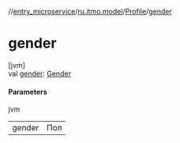 //[entry_microservice](../../../index.md)/[ru.itmo.model](../index.md)/[Profile](index.md)/[gender](gender.md)

# gender

[jvm]\
val [gender](gender.md): [Gender](../-gender/index.md)

#### Parameters

jvm

| | |
|---|---|
| gender | Пол |